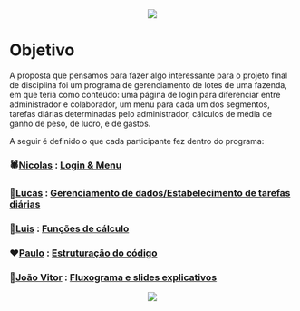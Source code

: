 <div align="center">
  <img src="https://github.com/user-attachments/assets/57d3cac8-30d7-407c-896f-ecc109cf1378">
</div>

# Objetivo
  A proposta que pensamos para fazer algo interessante para o projeto final de disciplina foi um programa de gerenciamento de lotes de uma fazenda, em que teria como conteúdo: uma página de login para diferenciar entre administrador e colaborador, um menu para cada um dos segmentos, tarefas diárias determinadas pelo administrador, cálculos de média de ganho de peso, de lucro, e de gastos.
  
  A seguir é definido o que cada participante fez dentro do programa:

### 🕷️[Nicolas](https://github.com/niicfsz) : [Login & Menu](https://github.com/niicfsz/PFD-AP2/blob/main/loginemenu.md)
### 🥷[Lucas](https://github.com/LucasFreitas1307) : [Gerenciamento de dados/Estabelecimento de tarefas diárias](https://github.com/niicfsz/PFD-AP2/blob/main/dadosetarefas.md)
### 🤙[Luis](https://github.com/Schneiderss) : [Funções de cálculo](https://github.com/niicfsz/PFD-AP2/blob/main/calculoemedia.md)
### ❤️[Paulo](https://github.com/Paulo-if) : [Estruturação do código](https://github.com/niicfsz/PFD-AP2/blob/main/estruturacao.md)
### 🦣[João Vitor](https://github.com/CAMPOZs) : [Fluxograma e slides explicativos](https://github.com/niicfsz/PFD-AP2/tree/main/fluxoeslides)

<div align="center">
  <img src="https://github.com/user-attachments/assets/b79d1e44-ab91-47fc-af42-f2dda13499cf">
</div>
